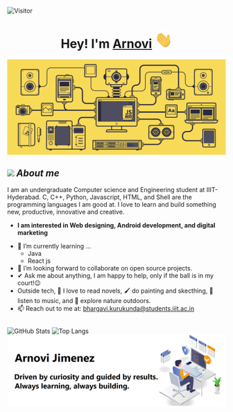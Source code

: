 
<!--0. CONTADOR DE VISITAS -->
![Visitor](https://visitor-badge.laobi.icu/badge?page_id=arnovii-hash.repoName) <br/>

<!--1. SALUDO -->
<h1 align="center">Hey! I'm <a href="https://github.com/arnovii">Arnovi<a> <img src="https://github.com/Arnovii/arnovii/blob/main/assets/gifs/wave2.gif" width="40px"/></h1>

<!--2. BANNER -->
<img src="https://github.com/Arnovii/arnovii/blob/main/assets/gifs/js_banner.gif" align="center" alt="banner">



## <img src="https://media.giphy.com/media/ObNTw8Uzwy6KQ/giphy.gif" width="30px">&nbsp;***About me***

I am an undergraduate Computer science and Engineering student at IIIT-Hyderabad. C, C++, Python, Javascript, HTML, and Shell are the programming languages I am good at. I love to learn and build something new, productive, innovative and creative.
* **I am interested in Web designing, Android development, and digital marketing**
- 🌱 I’m currently learning ...
  - Java
  - React js
- 👯 I’m looking forward to collaborate on open source projects.
- ✔ Ask me about anything, I am happy to help, only if the ball is in my court!😉<br>
- Outside tech, 📖 I love to read novels, 🖌️ do painting and skecthing, 🎵 listen to music, and 🌴 explore nature outdoors.
- 📫 Reach out to me at: <a href="bhargavi.kurukunda@students.iiit.ac.in">bhargavi.kurukunda@students.iiit.ac.in</a>

##
![GitHub Stats](https://github-readme-stats.vercel.app/api?username=arnovii&show_icons=true&theme=tokyonight)
![Top Langs](https://github-readme-stats.vercel.app/api/top-langs/?username=arnovii&layout=compact&text_color=fff&bg_color=0D1117)
<img src="https://github.com/Arnovii/arnovii/blob/main/assets/imgs/banner1.png" align="center" alt="header image">
